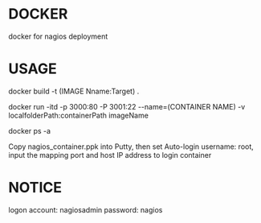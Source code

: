 # DOCKER
docker for nagios deployment

# USAGE

docker build -t (IMAGE Nname:Target) .

docker run -itd -p 3000:80 -P 3001:22 --name=(CONTAINER NAME) -v localfolderPath:containerPath imageName

docker ps -a

Copy nagios_container.ppk into Putty, then set Auto-login username: root, input the mapping port and host IP address to login container

# NOTICE
logon account: nagiosadmin password: nagios

